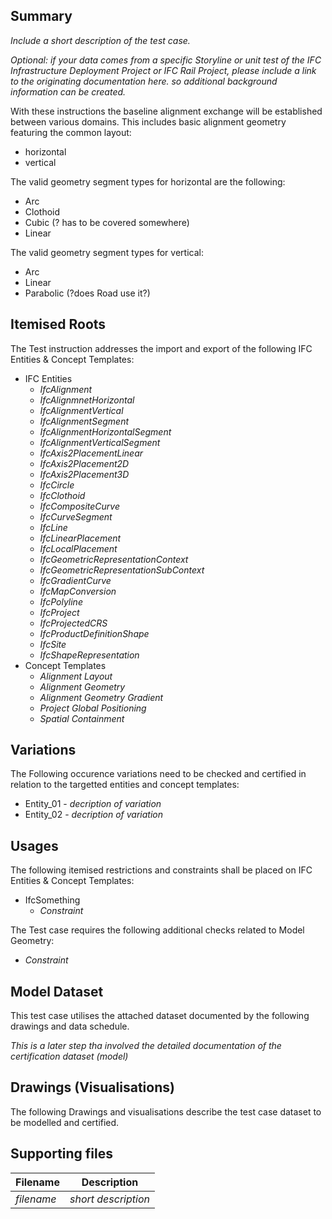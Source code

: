 ## Summary

*Include a short description of the test case.*

*Optional: if your data comes from a specific Storyline or unit test of the IFC Infrastructure Deployment Project or IFC Rail Project, please include a link to the originating documentation here. so additional background information can be created.*

With these instructions the baseline alignment exchange will be established between various domains. This includes basic alignment geometry featuring the common layout:
- horizontal
- vertical

The valid geometry segment types for horizontal are the following:
- Arc
- Clothoid
- Cubic (? has to be covered somewhere)
- Linear

The valid geometry segment types for vertical:
- Arc
- Linear
- Parabolic (?does Road use it?)

## Itemised Roots
The Test instruction addresses the import and export of the following IFC Entities & Concept Templates:

- IFC Entities
    - *IfcAlignment*
    - *IfcAlignmnetHorizontal*
    - *IfcAlignmentVertical*
    - *IfcAlignmentSegment*
    - *IfcAlignmentHorizontalSegment*
    - *IfcAlignmentVerticalSegment*
    - *IfcAxis2PlacementLinear*
    - *IfcAxis2Placement2D*
    - *IfcAxis2Placement3D*
    - *IfcCircle*
    - *IfcClothoid*
    - *IfcCompositeCurve*
    - *IfcCurveSegment*
    - *IfcLine*
    - *IfcLinearPlacement*
    - *IfcLocalPlacement*
    - *IfcGeometricRepresentationContext*
    - *IfcGeometricRepresentationSubContext*
    - *IfcGradientCurve*
    - *IfcMapConversion*
    - *IfcPolyline*
    - *IfcProject*
    - *IfcProjectedCRS*
    - *IfcProductDefinitionShape*
    - *IfcSite*
    - *IfcShapeRepresentation*
- Concept Templates
    - *Alignment Layout*
    - *Alignment Geometry*
    - *Alignment Geometry Gradient*
    - *Project Global Positioning*
    - *Spatial Containment*

## Variations
The Following occurence variations need to be checked and certified in relation to the targetted entities and concept templates:

- Entity_01 - *decription of variation*
- Entity_02 - *decription of variation*


## Usages
The following itemised restrictions and constraints shall be placed on IFC Entities & Concept Templates:

- IfcSomething
    - *Constraint*


The Test case requires the following additional checks related to Model Geometry:

- *Constraint*


## Model Dataset
This test case utilises the attached dataset documented by the following drawings and data schedule. 

*This is a later step tha involved the detailed documentation of the certification dataset (model)*


## Drawings (Visualisations)
The following Drawings and visualisations describe the test case dataset to be modelled and certified.


## Supporting files

| Filename                          | Description                               |
|-----------------------------------|-------------------------------------------|
| *filename*                        | *short description*                       |